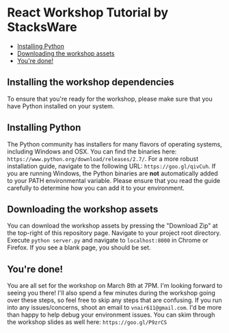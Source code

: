 # React Workshop Tutorial by StacksWare

- [Installing Python](#installing-python)
- [Downloading the workshop assets](#downloading-the-workshop-assets)
- [You're done!](#you're-done!)

## Installing the workshop dependencies

To ensure that you're ready for the workshop, please make sure that you have Python installed on your system.

## Installing Python

The Python community has installers for many flavors of operating systems, including Windows and OSX. You can find the binaries here: `https://www.python.org/download/releases/2.7/`. For a more robust installation guide, navigate to the following URL: `https://goo.gl/qivCuh`. If you are running Windows, the Python binaries are **not** automatically added to your PATH environmental variable. Please ensure that you read the guide carefully to determine how you can add it to your environment.

## Downloading the workshop assets

You can download the workshop assets by pressing the "Download Zip" at the top-right of this repository page. Navigate to your project root directory. Execute `python server.py` and navigate to `localhost:8000` in Chrome or Firefox. If you see a blank page, you should be set.

## You're done!

You are all set for the workshop on March 8th at 7PM. I'm looking forward to seeing you there! I'll also spend a few minutes during the workshop going over these steps, so feel free to skip any steps that are confusing. If you run into any issues/concerns, shoot an email to `vnair611@gmail.com`. I'd be more than happy to help debug your environment issues. You can skim through the workshop slides as well here: `https://goo.gl/P9zrCS`


